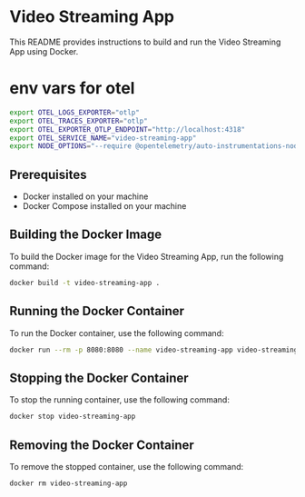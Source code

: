 # Video Streaming App

This README provides instructions to build and run the Video Streaming App using Docker.

# env vars for otel

```bash 
export OTEL_LOGS_EXPORTER="otlp"
export OTEL_TRACES_EXPORTER="otlp"
export OTEL_EXPORTER_OTLP_ENDPOINT="http://localhost:4318"
export OTEL_SERVICE_NAME="video-streaming-app"
export NODE_OPTIONS="--require @opentelemetry/auto-instrumentations-node/register"
```

## Prerequisites

- Docker installed on your machine
- Docker Compose installed on your machine

## Building the Docker Image

To build the Docker image for the Video Streaming App, run the following command:

```sh
docker build -t video-streaming-app .
```

## Running the Docker Container

To run the Docker container, use the following command:

```sh
docker run --rm -p 8080:8080 --name video-streaming-app video-streaming-app
```

## Stopping the Docker Container

To stop the running container, use the following command:

```sh
docker stop video-streaming-app
```

## Removing the Docker Container

To remove the stopped container, use the following command:

```sh
docker rm video-streaming-app
```